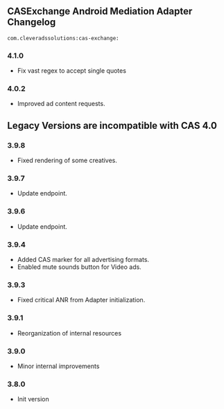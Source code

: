 ## CASExchange Android Mediation Adapter Changelog
`com.cleveradssolutions:cas-exchange:`

### 4.1.0
- Fix vast regex to accept single quotes

### 4.0.2
- Improved ad content requests.

## Legacy Versions are incompatible with CAS 4.0

### 3.9.8
- Fixed rendering of some creatives.

### 3.9.7
- Update endpoint.

### 3.9.6
- Update endpoint.

### 3.9.4
- Added CAS marker for all advertising formats.
- Enabled mute sounds button for Video ads.

### 3.9.3
- Fixed critical ANR from Adapter initialization.

### 3.9.1
- Reorganization of internal resources

### 3.9.0
- Minor internal improvements

### 3.8.0
- Init version
